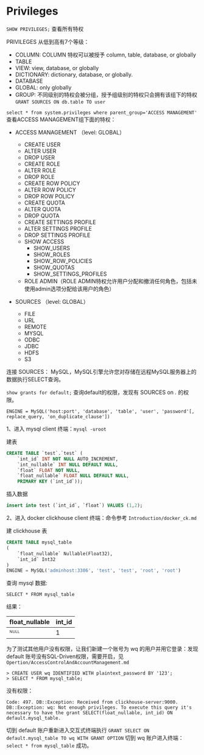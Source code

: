 # Privileges
`SHOW PRIVILEGES;` 查看所有特权

PRIVILEGES 从低到高有7个等级：
-  COLUMN: COLUMN 特权可以被授予 column, table, database, or globally
-  TABLE
-  VIEW: view, database, or globally
-  DICTIONARY: dictionary, database, or globally.
-  DATABASE
-  GLOBAL: only globally
-  GROUP: 不同级别的特权会被分组，授予组级别的特权只会拥有该组下的特权 `GRANT SOURCES ON db.table TO user`  
    
`select * from system.privileges where parent_group='ACCESS MANAGEMENT'` 查看ACCESS MANAGEMENT组下面的特权：

- ACCESS MANAGEMENT （level: GLOBAL）
    - CREATE USER
    - ALTER USER
    - DROP USER
    - CREATE ROLE
    - ALTER ROLE
    - DROP ROLE
    - CREATE ROW POLICY
    - ALTER ROW POLICY
    - DROP ROW POLICY
    - CREATE QUOTA
    - ALTER QUOTA
    - DROP QUOTA
    - CREATE SETTINGS PROFILE
    - ALTER SETTINGS PROFILE
    - DROP SETTINGS PROFILE
    - SHOW ACCESS
        - SHOW_USERS
        - SHOW_ROLES
        - SHOW_ROW_POLICIES
        - SHOW_QUOTAS
        - SHOW_SETTINGS_PROFILES
    - ROLE ADMIN（ROLE ADMIN特权允许用户分配和撤消任何角色，包括未使用admin选项分配给该用户的角色）
    
- SOURCES （level: GLOBAL）
  - FILE
  - URL
  - REMOTE
  - MYSQL
  - ODBC
  - JDBC
  - HDFS
  - S3
 
连接 SOURCES： MySQL，MySQL引擎允许您对存储在远程MySQL服务器上的数据执行SELECT查询。

`show grants for default;` 查询default的权限，发现有 SOURCES on *.* 的权限。

`ENGINE = MySQL('host:port', 'database', 'table', 'user', 'password'[, replace_query, 'on_duplicate_clause'])`

1、进入 mysql client 终端：`mysql -uroot`

建表
```sql
CREATE TABLE `test`.`test` (
    `int_id` INT NOT NULL AUTO_INCREMENT,
    `int_nullable` INT NULL DEFAULT NULL,
    `float` FLOAT NOT NULL,
    `float_nullable` FLOAT NULL DEFAULT NULL,
    PRIMARY KEY (`int_id`));
```
插入数据
```sql
insert into test (`int_id`, `float`) VALUES (1,2);
```

2、进入 docker clickhouse client 终端：命令参考 `Introduction/docker_ck.md` 

建 clickhouse 表
```sql
CREATE TABLE mysql_table
(
    `float_nullable` Nullable(Float32),
    `int_id` Int32
)
ENGINE = MySQL('adminhost:3306', 'test', 'test', 'root', 'root')
```
查询 mysql 数据:
```
SELECT * FROM mysql_table
```
结果：

|float_nullable|int_id|
|----|----|
|   ᴺᵁᴸᴸ |      1 |

为了测试其他用户没有权限，让我们新建一个账号为 wq 的用户并用它登录：发现 default 账号没有SQL-Driven权限，需要开启，见 `Opertion/AccessControlAndAccountManagement.md`
```
> CREATE USER wq IDENTIFIED WITH plaintext_password BY '123';
> SELECT * FROM mysql_table;
```

没有权限：
```
Code: 497. DB::Exception: Received from clickhouse-server:9000. DB::Exception: wq: Not enough privileges. To execute this query it's necessary to have the grant SELECT(float_nullable, int_id) ON default.mysql_table.
```
切到 default 账户重新进入交互式终端执行 `GRANT SELECT ON default.mysql_table TO wq WITH GRANT OPTION`
切到 wq 账户进入终端：`select * from mysql_table` 成功。
    